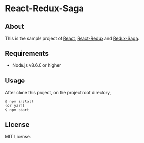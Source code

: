 # React-Redux-Saga

## About
This is the sample project of [React](https://facebook.github.io/react/), [React-Redux](https://github.com/reactjs/react-redux) and  [Redux-Saga](https://github.com/redux-saga/redux-saga).

## Requirements

* Node.js v8.6.0 or higher

## Usage

After clone this project, on the project root directory,

```
$ npm install 
(or yarn)
$ npm start
```

## License

MIT License.
